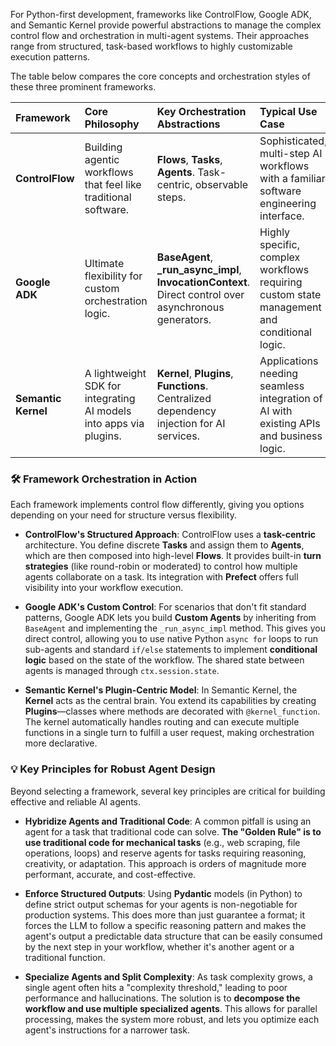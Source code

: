 For Python-first development, frameworks like ControlFlow, Google ADK, and Semantic Kernel provide powerful abstractions to manage the complex control flow and orchestration in multi-agent systems. Their approaches range from structured, task-based workflows to highly customizable execution patterns.

The table below compares the core concepts and orchestration styles of these three prominent frameworks.

| **Framework** | **Core Philosophy** | **Key Orchestration Abstractions** | **Typical Use Case** |
| :--- | :--- | :--- | :--- |
| **ControlFlow** | Building agentic workflows that feel like traditional software. | **Flows**, **Tasks**, **Agents**. Task-centric, observable steps. | Sophisticated, multi-step AI workflows with a familiar software engineering interface. |
| **Google ADK** | Ultimate flexibility for custom orchestration logic. | **BaseAgent**, **_run_async_impl**, **InvocationContext**. Direct control over asynchronous generators. | Highly specific, complex workflows requiring custom state management and conditional logic. |
| **Semantic Kernel** | A lightweight SDK for integrating AI models into apps via plugins. | **Kernel**, **Plugins**, **Functions**. Centralized dependency injection for AI services. | Applications needing seamless integration of AI with existing APIs and business logic. |

### 🛠️ Framework Orchestration in Action

Each framework implements control flow differently, giving you options depending on your need for structure versus flexibility.

- **ControlFlow's Structured Approach**: ControlFlow uses a **task-centric** architecture. You define discrete **Tasks** and assign them to **Agents**, which are then composed into high-level **Flows**. It provides built-in **turn strategies** (like round-robin or moderated) to control how multiple agents collaborate on a task. Its integration with **Prefect** offers full visibility into your workflow execution.

- **Google ADK's Custom Control**: For scenarios that don't fit standard patterns, Google ADK lets you build **Custom Agents** by inheriting from `BaseAgent` and implementing the `_run_async_impl` method. This gives you direct control, allowing you to use native Python `async for` loops to run sub-agents and standard `if/else` statements to implement **conditional logic** based on the state of the workflow. The shared state between agents is managed through `ctx.session.state`.

- **Semantic Kernel's Plugin-Centric Model**: In Semantic Kernel, the **Kernel** acts as the central brain. You extend its capabilities by creating **Plugins**—classes where methods are decorated with `@kernel_function`. The kernel automatically handles routing and can execute multiple functions in a single turn to fulfill a user request, making orchestration more declarative.

### 💡 Key Principles for Robust Agent Design

Beyond selecting a framework, several key principles are critical for building effective and reliable AI agents.

- **Hybridize Agents and Traditional Code**: A common pitfall is using an agent for a task that traditional code can solve. **The "Golden Rule" is to use traditional code for mechanical tasks** (e.g., web scraping, file operations, loops) and reserve agents for tasks requiring reasoning, creativity, or adaptation. This approach is orders of magnitude more performant, accurate, and cost-effective.

- **Enforce Structured Outputs**: Using **Pydantic** models (in Python) to define strict output schemas for your agents is non-negotiable for production systems. This does more than just guarantee a format; it forces the LLM to follow a specific reasoning pattern and makes the agent's output a predictable data structure that can be easily consumed by the next step in your workflow, whether it's another agent or a traditional function.

- **Specialize Agents and Split Complexity**: As task complexity grows, a single agent often hits a "complexity threshold," leading to poor performance and hallucinations. The solution is to **decompose the workflow and use multiple specialized agents**. This allows for parallel processing, makes the system more robust, and lets you optimize each agent's instructions for a narrower task.

